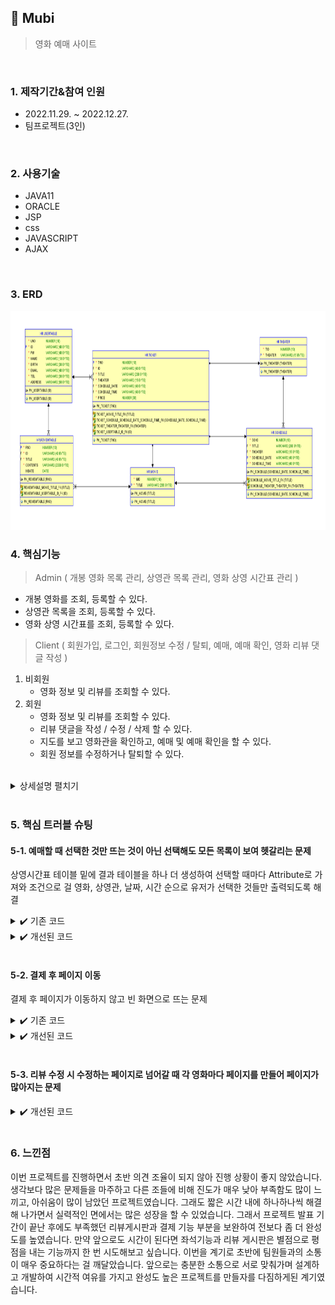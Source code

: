 ## :pushpin: Mubi
>영화 예매 사이트


</br>

### 1. 제작기간&참여 인원
* 2022.11.29. ~ 2022.12.27.   
* 팀프로젝트(3인)

</br>

### 2. 사용기술
* JAVA11
* ORACLE
* JSP
* css
* JAVASCRIPT
* AJAX

</br>

### 3. ERD
<img src="img/Mubi_ERD.png" width="700" height="350">

</br>

### 4. 핵심기능
>Admin ( 개봉 영화 목록 관리, 상영관 목록 관리, 영화 상영 시간표 관리 )   
- 개봉 영화를 조회, 등록할 수 있다.   
- 상영관 목록을 조회, 등록할 수 있다.   
- 영화 상영 시간표를 조회, 등록할 수 있다.      
>Client ( 회원가입, 로그인, 회원정보 수정 / 탈퇴, 예매, 예매 확인, 영화 리뷰 댓글 작성 )   
1. 비회원   
    - 영화 정보 및 리뷰를 조회할 수 있다.   
2. 회원   
    - 영화 정보 및 리뷰를 조회할 수 있다.   
    - 리뷰 댓글을 작성 / 수정 / 삭제 할 수 있다.   
    - 지도를 보고 영화관을 확인하고, 예매 및 예매 확인을 할 수 있다.   
    - 회원 정보를 수정하거나 탈퇴할 수 있다.   


</br>

<details>
<summary>상세설명 펼치기</summary>
</br>

#### 4-1. 전체흐름

<img src="img/MVC2.png" width="700" height="350">
<img src="img/프로젝트구조.png" width="700" height="350">
</br>
</br>


#### 4-2. Connection ✔️ [코드확인](https://github.com/jin4618/Mubi/blob/1195f0d80e1d486736aeea554c1004a6a93a2359/src/dbconn/DBConn.java)
-	JDBC를 활용한 OracleDB 연결

</br>

#### 4-3. 관리자 페이지
##### ‘usertable’에 저장된 관리자 계정과 비교하여 로그인 ✔️ [코드확인](https://github.com/jin4618/Mubi/blob/6f466c29b4a08575fd83d17868638eb34816e1d0/src/user/userDAO.java#L38-L41)
<!-- ✔️ [Command 코드확인](https://github.com/jin4618/Mubi/blob/6f466c29b4a08575fd83d17868638eb34816e1d0/src/com/Mubi/impl/user/userLogin.java#L38-L43) -->

<img src="img/Admin.png" width="600" height="300">
</br>

✔️ [코드확인](https://github.com/jin4618/Mubi/blob/6f466c29b4a08575fd83d17868638eb34816e1d0/src/ticketDAO/ticketDAO.java#L30-L135)
-	상영관 등록 / 조회 => Controller를 거쳐 ‘theater’ 테이블에 INSERT
-	개봉 영화 등록 / 조회 => Controller를 거쳐 ‘movie’ 테이블에 INSERT
-	상영시간표 등록 / 조회 => Controller를 거쳐 ‘schedule’ 테이블에 INSERT

</br>

#### 4-4. 메인 화면

<img src="img/Main1.png" width="600" height="300">
<img src="img/Main2.png" width="600" height="300">
</br>

-	로그인 / 회원가입
-	영화 정보 swiper ✔️ [코드확인](https://github.com/jin4618/Mubi/blob/6f466c29b4a08575fd83d17868638eb34816e1d0/WebApp/index.jsp#L320-L338)
-	영화 예매하기
-	영화 상세보기
-	내 정보 수정
-	회원 탈퇴


</br>

#### 4-5. 회원가입

<img src="img/Join.png" width="600" height="300">
</br>

-	아이디, 비밀번호, 이름, 생년월일, 이메일, 전화번호, 주소를 입력 => Controller를 거쳐 DB에서 ‘usertable’ 테이블에 회원정보를 INSERT


</br>

#### 4-6. 로그인 ✔️ [Controller](https://github.com/jin4618/Mubi/blob/9f51c274d68212a8a29bb91d95cc2b44e7da4a37/src/com/Mubi/controller/Controller.java#L113-L123) ✔️ [Command](https://github.com/jin4618/Mubi/blob/9f51c274d68212a8a29bb91d95cc2b44e7da4a37/src/com/Mubi/impl/user/userLogin.java) ✔️ [DAO](https://github.com/jin4618/Mubi/blob/9f51c274d68212a8a29bb91d95cc2b44e7da4a37/src/user/userDAO.java#L26-L54)

<img src="img/Login.png" width="600" height="300">

##### 로그인 후 Main ✔️ [View](https://github.com/jin4618/Mubi/blob/9f51c274d68212a8a29bb91d95cc2b44e7da4a37/WebApp/index.jsp#L80-L86)

<img src="img/AfterLogin.png" width="600" height="50">
</br>

-	아이디와 비밀번호 입력 => Controller를 거쳐 DB에 ‘usertable’ 테이블에서 회원정보와 비교하여 일치할 경우 로그인


</br>

#### 4-7. 회원정보 수정

<img src="img/Update.png" width="600" height="300">
</br>

- 아이디와 생년월일을 제외한 비밀번호, 이름, 이메일, 전화번호, 주소를 입력
    - 아이디는 Session으로 받아 출력하고 함께 Controller를 거쳐 DB에서 아이디로 조건을 주어 ‘usertable’ 테이블에 회원정보를 UPDATE


</br>

#### 4-8. 회원탈퇴 ✔️ [코드확인](https://github.com/jin4618/Mubi/blob/9f51c274d68212a8a29bb91d95cc2b44e7da4a37/src/user/userDAO.java#L93-L133)

- 아이디와 비밀번를 입력
    - Controller를 거쳐 DB에 ‘usertable’ 테이블에서 아이디가 기본키이며, ‘ticket’ 테이블과 ‘reviewtable’ 테이블에서는 외래키로 사용되기 때문에 각 테이블에서 데이터를 조회하여 DELETE


</br>

#### 4-9. 영화 상세보기 및 리뷰

<img src="img/MovieInfo.png" width="600" height="300">
</br>

-	메인 화면에서 영화 상세 보기를 누를 시 해당 영화에 맞는 영화 상세 설명과 리뷰 목록을 출력한다.
    - View에서 상세보기 누를 때 a 링크에 영화 제목을 같이 가져가 Controller를 거쳐 Command에서 equals로 조건을 주어 Controller 경로를 지정해준다. ✔️ [코드확인](https://github.com/jin4618/Mubi/blob/9f51c274d68212a8a29bb91d95cc2b44e7da4a37/src/com/comment/my/Allcomment.java)
-	댓글 등록 시 아이디 세션을 함께 Controller로 보내어 ‘reviewtable’ 테이블에 댓글 내용과 아이디를 저장한다.
-	댓글 수정 시 시퀀스 키인 댓글 고유 번호와 영화 title을 조건으로 걸어 그에 맞는 영화 정보 페이지에서 수정 댓글을 작성하여 UPDATE  https://github.com/jin4618/Mubi/blob/f9311fe344e8c30c7263e6d10db1f1994d99cba0/WebApp/movieinformationA.jsp#L134


</br>

#### 4-10. 영화 예매

<img src="img/Reservation.png" width="600" height="300">
</br>

-	지도 API를 이용하여 영화관 위치를 확인한다. ✔️ [코드확인](https://github.com/jin4618/Mubi/blob/12139288e88587848d29579b13058271dc02ca2b/WebApp/reservation.jsp#L181-L217)
-	보고 싶은 영화, 상영관, 날짜, 시간을 선택한 후 예매하기를 진행한다. => Controller를 거쳐 DB에서 ‘ticket’ 테이블에 가격과 함께 저장
</br>

- 결제화면

<img src="img/Pay.png" width="600" height="300">
</br>

-	카카오페이 결제 API를 이용하여 결제 진행 => QR코드 oR 카톡결제(핸드폰 번호, 생년월일 입력) 두 방식으로 결제 가능 ✔️ [코드확인](https://github.com/jin4618/Mubi/blob/9f51c274d68212a8a29bb91d95cc2b44e7da4a37/WebApp/kakaopay.jsp#L33-L89)


</br>

#### 4-11. 예매 확인

<img src="img/ReservationCheck.png" width="600" height="300">
</br>

-	Controller를 거쳐 유저 아이디에 맞는 예매 내역을 출력한다. => ‘ticket’ 테이블 조회



</details>

</br>

### 5. 핵심 트러블 슈팅

#### 5-1. 예매할 때 선택한 것만 뜨는 것이 아닌 선택해도 모든 목록이 보여 헷갈리는 문제
상영시간표 테이블 밑에 결과 테이블을 하나 더 생성하여 선택할 때마다 Attribute로 가져와 조건으로 걸 영화, 상영관, 날짜, 시간 순으로 유저가 선택한 것들만 출력되도록 해결
<details>
<summary>✔️ 기존 코드</summary>
<img src="img/ReservationOri.png" width="600" height="300">

</details>

<details>
<summary>✔️ 개선된 코드</summary>
https://github.com/jin4618/Mubi/blob/d6b148ec3210f3c00e186182742a1a001a69481f/WebApp/reservation.jsp#L96-L179
</details>


</br>

#### 5-2. 결제 후 페이지 이동
결제 후 페이지가 이동하지 않고 빈 화면으로 뜨는 문제
<details>
<summary>✔️ 기존 코드</summary>
    
    if ( rsp.success ) {
	    	jQuery.ajax({
	    	url: "<%=request.getContextPath()%>index.jsp",
	    	type :'POST',
	    	dataType: 'json',
		data: {
    		"id": "<%=id%>",
    		"title" : "${orititle }",
    		"theater" : "${oritheater }",
    		"scheduleDate" : "${oridate }",
    		"scheduleTime" : "${oritime }",
    		"price" : "10000"
    
    		} 
	    	}).done(function(data) {
	    		location.href="index.jsp";
	    	});
    } else {
        var msg = '결제에 실패하였습니다.';
        msg += '에러내용 : ' + rsp.error_msg;
    	alert(msg);
        location.href="rscreen.do";
    }

</details>

<details>
<summary>✔️ 개선된 코드</summary>
https://github.com/jin4618/Mubi/blob/d6b148ec3210f3c00e186182742a1a001a69481f/WebApp/kakaopay.jsp#L51-L85
</details>


</br>

#### 5-3. 리뷰 수정 시 수정하는 페이지로 넘어갈 때 각 영화마다 페이지를 만들어 페이지가 많아지는 문제
<details>
<summary>✔️ 개선된 코드</summary>
    
- JSTL을 활용하여 영화 title로 조건을 주고 그에 맞게 내용이 출력되도록 한 페이지로 해결
https://github.com/jin4618/Mubi/blob/d6b148ec3210f3c00e186182742a1a001a69481f/WebApp/commentSearchOne.jsp#L98-L203
</details>


</br>

### 6. 느낀점

이번 프로젝트를 진행하면서 초반 의견 조율이 되지 않아 진행 상황이 좋지 않았습니다. 생각보다 많은 문제들을 마주하고 다른 조들에 비해 진도가 매우 낮아 부족함도 많이 느끼고, 아쉬움이 많이 남았던 프로젝트였습니다. 그래도 짧은 시간 내에 하나하나씩 해결해 나가면서 실력적인 면에서는 많은 성장을 할 수 있었습니다. 그래서 프로젝트 발표 기간이 끝난 후에도 부족했던 리뷰게시판과 결제 기능 부분을 보완하여 전보다 좀 더 완성도를 높였습니다. 만약 앞으로도 시간이 된다면 좌석기능과 리뷰 게시판은 별점으로 평점을 내는 기능까지 한 번 시도해보고 싶습니다. 이번을 계기로 초반에 팀원들과의 소통이 매우 중요하다는 걸 깨달았습니다. 앞으로는 충분한 소통으로 서로 맞춰가며 설계하고 개발하여 시간적 여유를 가지고 완성도 높은 프로젝트를 만들자를 다짐하게된 계기였습니다.



